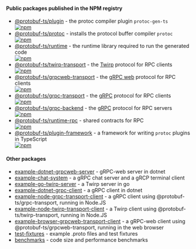 

#### Public packages published in the NPM registry

- [@protobuf-ts/plugin](./plugin) - the protoc compiler plugin `protoc-gen-ts`  
  [![npm](https://img.shields.io/npm/v/@protobuf-ts/plugin?style=flat-square)](https://www.npmjs.com/package/@protobuf-ts/plugin)
- [@protobuf-ts/protoc](./protoc) - installs the protocol buffer compiler `protoc`  
  [![npm](https://img.shields.io/npm/v/@protobuf-ts/protoc?style=flat-square)](https://www.npmjs.com/package/@protobuf-ts/protoc)  
- [@protobuf-ts/runtime](./runtime) - the runtime library required to run the generated code  
  [![npm](https://img.shields.io/npm/v/@protobuf-ts/runtime?style=flat-square)](https://www.npmjs.com/package/@protobuf-ts/runtime)  
- [@protobuf-ts/twirp-transport](./twirp-transport) - the [Twirp](https://github.com/twitchtv/twirp) protocol for RPC clients  
  [![npm](https://img.shields.io/npm/v/@protobuf-ts/twirp-transport?style=flat-square)](https://www.npmjs.com/package/@protobuf-ts/twirp-transport)  
- [@protobuf-ts/grpcweb-transport](./grpcweb-transport) - the [gRPC web](https://github.com/grpc/grpc-web) protocol for RPC clients  
  [![npm](https://img.shields.io/npm/v/@protobuf-ts/grpcweb-transport?style=flat-square)](https://www.npmjs.com/package/@protobuf-ts/grpcweb-transport)
- [@protobuf-ts/grpc-transport](./grpc-transport) - the [gRPC](https://grpc.io/) protocol for RPC clients  
  [![npm](https://img.shields.io/npm/v/@protobuf-ts/grpc-transport?style=flat-square)](https://www.npmjs.com/package/@protobuf-ts/grpc-transport)
- [@protobuf-ts/grpc-backend](./grpc-backend) - the [gRPC](https://grpc.io/) protocol for RPC servers  
  [![npm](https://img.shields.io/npm/v/@protobuf-ts/grpc-backend?style=flat-square)](https://www.npmjs.com/package/@protobuf-ts/grpc-backend)
- [@protobuf-ts/runtime-rpc](./runtime-rpc) - shared contracts for RPC  
  [![npm](https://img.shields.io/npm/v/@protobuf-ts/runtime-rpc?style=flat-square)](https://www.npmjs.com/package/@protobuf-ts/runtime-rpc)
- [@protobuf-ts/plugin-framework](./plugin-framework) - a framework for writing `protoc` plugins in TypeScript  
  [![npm](https://img.shields.io/npm/v/@protobuf-ts/plugin-framework?style=flat-square)](https://www.npmjs.com/package/@protobuf-ts/plugin-framework)



#### Other packages

- [example-dotnet-grpcweb-server](./example-dotnet-grpcweb-server) - gRPC-web server in dotnet
- [example-chat-system](./example-chat-system) - a gRPC chat server and a gRCP terminal client
- [example-go-twirp-server](example-go-twirp-server) - a Twirp server in go
- [example-dotnet-grpc-client](./example-dotnet-grpc-client) - a gRPC client in dotnet
- [example-node-grpc-transport-client](./example-node-grpc-transport-client) - a gRPC client using @protobuf-ts/grpc-transport, running in Node.JS
- [example-node-twirp-transport-client](./example-node-twirp-transport-client) - a Twirp client using @protobuf-ts/twirp-transport, running in Node.JS
- [example-browser-grpcweb-transport-client](example-browser-grpcweb-transport-client) - a gRPC-web client using @protobuf-ts/grpcweb-transport, running in the web browser
- [test-fixtures](./test-fixtures) - example .proto files and test fixtures
- [benchmarks](./benchmarks) - code size and performance benchmarks
